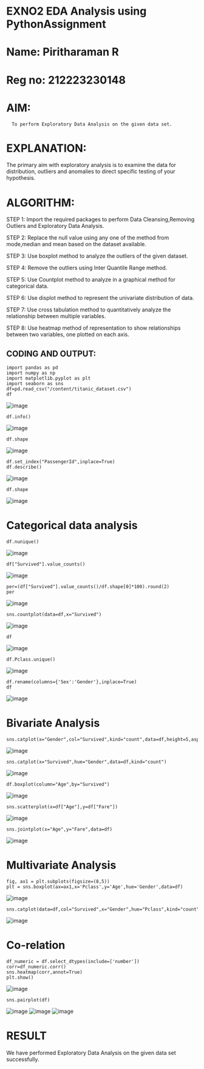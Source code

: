 # EXNO2 EDA Analysis using PythonAssignment

# Name: Piritharaman R
# Reg no: 212223230148

# AIM:
      To perform Exploratory Data Analysis on the given data set.
      
# EXPLANATION:
  The primary aim with exploratory analysis is to examine the data for distribution, outliers and anomalies to direct specific testing of your hypothesis.
  
# ALGORITHM:
STEP 1: Import the required packages to perform Data Cleansing,Removing Outliers and Exploratory Data Analysis.

STEP 2: Replace the null value using any one of the method from mode,median and mean based on the dataset available.

STEP 3: Use boxplot method to analyze the outliers of the given dataset.

STEP 4: Remove the outliers using Inter Quantile Range method.

STEP 5: Use Countplot method to analyze in a graphical method for categorical data.

STEP 6: Use displot method to represent the univariate distribution of data.

STEP 7: Use cross tabulation method to quantitatively analyze the relationship between multiple variables.

STEP 8: Use heatmap method of representation to show relationships between two variables, one plotted on each axis.

## CODING AND OUTPUT:
```
import pandas as pd
import numpy as np
import matplotlib.pyplot as plt
import seaborn as sns
df=pd.read_csv("/content/titanic_dataset.csv")
df
```
![image](https://github.com/user-attachments/assets/11d713c7-a90b-42b2-9138-b697988dfd1b)
```
df.info()
```
![image](https://github.com/user-attachments/assets/e68c78bd-4488-474d-9280-53aca57279ab)
```
df.shape
```
![image](https://github.com/user-attachments/assets/939e36be-caa6-4600-8286-9c1996816802)
```
df.set_index("PassengerId",inplace=True)
df.describe()
```
![image](https://github.com/user-attachments/assets/cedd1720-ebbf-4605-aa4c-60e702f636f6)
```
df.shape
```
![image](https://github.com/user-attachments/assets/ef94a23a-1c88-43c8-b133-8e35ec5d63d2)

# Categorical data analysis
```
df.nunique()
```
![image](https://github.com/user-attachments/assets/1fa7b45f-8523-4231-a26d-ec2bf25e2edf)
```
df["Survived"].value_counts()
```
![image](https://github.com/user-attachments/assets/87a19de3-91e1-4d51-a532-36dc9a71d917)
```
per=(df["Survived"].value_counts()/df.shape[0]*100).round(2)
per
```
![image](https://github.com/user-attachments/assets/a672d12e-a75b-42b5-ae6c-279d46399da8)
```
sns.countplot(data=df,x="Survived")
```
![image](https://github.com/user-attachments/assets/87f904ba-6015-4ef0-a843-55cc7d3bebad)
```
df
```
![image](https://github.com/user-attachments/assets/04193d8e-c43f-42ee-b4b3-20f62cd47e64)
```
df.Pclass.unique()
```
![image](https://github.com/user-attachments/assets/0890ec3f-4ac8-44ef-812b-58f3f0414e4d)
```
df.rename(columns={'Sex':'Gender'},inplace=True)
df
```
![image](https://github.com/user-attachments/assets/891b4b86-44df-4b92-853c-7f0cb35fe8f9)

# Bivariate Analysis
```
sns.catplot(x="Gender",col="Survived",kind="count",data=df,height=5,aspect=.7)
```
![image](https://github.com/user-attachments/assets/ed5decce-d886-422e-a907-4f91e600b6e9)
```
sns.catplot(x="Survived",hue="Gender",data=df,kind="count")
```
![image](https://github.com/user-attachments/assets/f61e4f6a-b7c4-44d7-8540-4527fbc320cc)
```
df.boxplot(column="Age",by="Survived")
```
![image](https://github.com/user-attachments/assets/a425a90b-766d-4623-b2c1-e96fa1a2abf1)
```
sns.scatterplot(x=df["Age"],y=df["Fare"])
```
![image](https://github.com/user-attachments/assets/9fbf1e10-04ce-421d-8184-b7f2807a2bf2)
```
sns.jointplot(x="Age",y="Fare",data=df)
```
![image](https://github.com/user-attachments/assets/cc0b7552-9b04-4fb6-b82a-1ba0f8a81872)

# Multivariate Analysis
```
fig, ax1 = plt.subplots(figsize=(8,5))
plt = sns.boxplot(ax=ax1,x='Pclass',y='Age',hue='Gender',data=df)
```
![image](https://github.com/user-attachments/assets/7f4b63df-bc22-4be2-b758-9eb71588f945)
```
sns.catplot(data=df,col="Survived",x="Gender",hue="Pclass",kind="count")
```
![image](https://github.com/user-attachments/assets/edb2e6f8-9f1c-4e42-9a77-3df363265456)

# Co-relation
```
df_numeric = df.select_dtypes(include=['number'])
corr=df_numeric.corr()
sns.heatmap(corr,annot=True)
plt.show()
```
![image](https://github.com/user-attachments/assets/613cde15-426a-4388-ad3c-47045c1b6025)
```
sns.pairplot(df)
```
![image](https://github.com/user-attachments/assets/45977dc8-7b5f-4ada-b6fb-0508e6d564e6)
![image](https://github.com/user-attachments/assets/e635a280-e475-4d7e-89d6-48b5c0cfd937)
![image](https://github.com/user-attachments/assets/91f90e2e-18c0-4cdf-8fbc-99679fc49847)


# RESULT
We have performed Exploratory Data Analysis on the given data set successfully.
